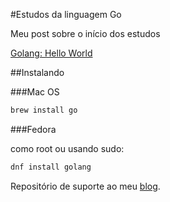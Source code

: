 #Estudos da linguagem Go

Meu post sobre o início dos estudos

[Golang: Hello World](http://romulojales.com/golang-hello-world/)

##Instalando

###Mac OS

```bash
brew install go
```

###Fedora

como root ou usando sudo:

```bash
dnf install golang
```

Repositório de suporte ao meu [blog](http://romulojales.com).
